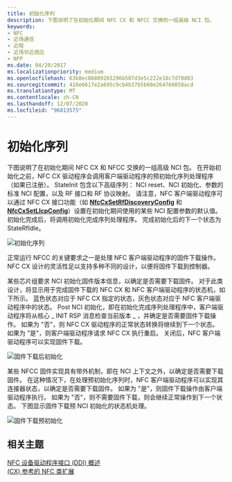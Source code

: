 ```yaml
---
title: 初始化序列
description: 下图说明了在初始化期间 NFC CX 和 NFCC 交换的一组高级 NCI 包。
keywords:
- NFC
- 近场通信
- 近程
- 近场邻近感应
- NFP
ms.date: 04/20/2017
ms.localizationpriority: medium
ms.openlocfilehash: 63b8ec86809265296b507d3e5c222e18c7d78d83
ms.sourcegitcommit: 418e6617e2a695c9cb4b37b5b60e264760858acd
ms.translationtype: MT
ms.contentlocale: zh-CN
ms.lasthandoff: 12/07/2020
ms.locfileid: "96813575"
---
```

# <a name="initialization-sequence"></a>初始化序列


下图说明了在初始化期间 NFC CX 和 NFCC 交换的一组高级 NCI 包。 在开始初始化之前，NFC CX 驱动程序会调用客户端驱动程序的预初始化序列处理程序（如果已注册）。 StateInit 包含以下高级序列： NCI reset、NCI 初始化、参数的标准 NCI 配置，以及 RF 接口和 RF 协议映射。 请注意，NFC 客户端驱动程序可以通过 NFC CX 接口功能（如 [**NfcCxSetRfDiscoveryConfig**](/windows-hardware/drivers/ddi/nfccx/nf-nfccx-nfccxsetrfdiscoveryconfig) 和 [**NfcCxSetLlcpConfig**](/windows-hardware/drivers/ddi/nfccx/nf-nfccx-nfccxsetllcpconfig)）设置在初始化期间使用的某些 NCI 配置参数的默认值。 初始化完成后，将调用初始化完成序列处理程序。 完成初始化后的下一个状态为 StateRfIdle。

![初始化序列](images/initializationsequence.png)

正常运行 NFCC 的关键要求之一是处理 NFC 客户端驱动程序的固件下载操作。 NFC CX 设计的灵活性足以支持多种不同的设计，以便将固件下载到控制器。

某些芯片组要求 NCI 初始化固件版本信息，以确定是否需要下载固件。 对于此类设计，将显示用于完成固件下载的 NFC CX 和 NFC 客户端驱动程序的状态机，如下所示。 蓝色状态对应于 NFC CX 指定的状态，灰色状态对应于 NFC 客户端驱动程序中的状态。 Post NCI 初始化，即在初始化完成序列处理程序中，客户端驱动程序将从核心 \_ INIT RSP 消息检查当前版本 \_ ，并确定是否需要固件下载操作。 如果为 "否"，则 NFC CX 驱动程序的正常状态转换将继续到下一个状态。 如果为 "是"，则客户端驱动程序请求 NFC CX 执行重启。 关闭后，NFC 客户端驱动程序可以实现固件下载。

![固件下载后初始化](images/initializationsequence1.png)

某些 NFCC 固件实现具有带外机制，即在 NCI 上下文之外，以确定是否需要下载固件。 在这种情况下，在处理预初始化序列时，NFC 客户端驱动程序可以实现其连接器状态，以确定是否需要下载固件。 如果为 "是"，则固件下载操作由客户端驱动程序执行。 如果为 "否"，则不需要固件下载，则会继续正常操作到下一个状态。 下图显示固件下载预 NCI 初始化的状态机处理。

![固件下载预初始化](images/firmwaredownloadpreinitialization.png)

 

 
## <a name="related-topics"></a>相关主题
[NFC 设备驱动程序接口 (DDI) 概述](/windows-hardware/drivers/ddi/index)  
[ (CX) 参考的 NFC 类扩展](/windows-hardware/drivers/ddi/index)
